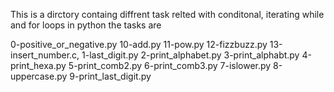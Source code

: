 This is a dirctory containg diffrent task
relted with conditonal, iterating while and for loops
in python
the tasks are


0-positive_or_negative.py
10-add.py
11-pow.py
12-fizzbuzz.py
13-insert_number.c,
1-last_digit.py
2-print_alphabet.py
3-print_alphabt.py
4-print_hexa.py
5-print_comb2.py
6-print_comb3.py
7-islower.py
8-uppercase.py
9-print_last_digit.py
